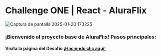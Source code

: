 # Challenge ONE | React - AluraFlix
![Captura de pantalla 2025-01-20 173225](https://github.com/user-attachments/assets/761961aa-b26c-4a44-9178-4d8314ef5bc5)

### ¡Bienvenido al proyecto base de AluraFlix! Pasos principales:

#### Visita la página del Desafío [¡Haciendo clic aquí!](https://www.aluracursos.com/challenges/oracle-one-front-end/aluraflix)

